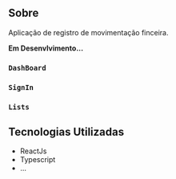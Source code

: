 ## Sobre

Aplicação de registro de movimentação finceira.

**Em Desenvlvimento...**

### `DashBoard`

### `SignIn`

### `Lists`

## Tecnologias Utilizadas
- ReactJs
- Typescript
- ...

